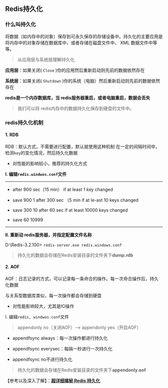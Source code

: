 ## Redis持久化

### 什么叫持久化

将数据（如内存中的对象）保存到可永久保存的存储设备中。持久化的主要应用是将内存中的对象存储在数据库中，或者存储在磁盘文件中、 XML 数据文件中等等。

> 从应用层与系统层理解持久化

**应用层**：如果关闭( `Close` )你的应用然后重新启动则先前的数据依然存在

**系统层**：如果关闭( `Shutdown` )你的系统（电脑）然后重新启动则先前的数据依然存在



**redis是一个内存数据库，当 redis服务器重启，或者电脑重启，数据会丢失**

> 我们可以将 redis内存中的数据持久化保存到硬盘的文件中。



### redis持久化机制

#### 1. RDB

RDB：默认方式，不需要进行配置，默认就使用这种机制
在一定的间隔时间中，检测`key`的变化情况，然后持久化数据

- 对性能的影响较小，推荐的持久化方式

**I. 编辑`redis.windwos.conf`文件**

------------------------

- after 900 sec（15 min） if at least 1 key changed 

- save 900 1
  after 300 sec （5 min if at le-ast 10 keys changed 

- save 300 10
  after 60 sec if at least 10000 keys changed 

- save 60 10999

-------------------------------------

**II. 重新动 redis服务器，并指定配置文件名称**

D:\Redis-3.2.100> `redis-server.exe redis.windows.conf`

> 持久化的数据会存储在Redis安装目录的文件夹下**dump.rdb**



#### 2. AOF

AOF：日志记录的方式，可以记录每一条命合的操作。每一次命合操作后，持久化数据

与关系型数据库类似，每一次操作都会存储到硬盘

- 对性能影响较大，尤其是IO操作

I. 编辑`redis, windwos.conf`文件

> appendonly no（关闭AOF）--> appendonly yes（开启AOF）



- appendfsync always：每一次操作都进行持久化

- appendfsync everysec：每隔一秒进行一次持久化

- appendfsync no不进行持久化

> 持久化的数据会存储在Redis安装目录的文件夹下**appendonly.aof**



【参考以及深入了解】：[**超详细揭秘 Redis 持久化**](https://mp.weixin.qq.com/s?src=11&timestamp=1583058434&ver=2190&signature=e9WWlhzO*M20G3a9gyinW*yCFm-BaLPPqV0vE8qlAb8qc8G3xNoAyhk0TDgdiU3hI9aLgrqMJu2IslNTgyGX*gdzz5vv9RXaFK2QT3HDbJ2kRPia5rc7v-1H77JVOiPu&new=1)


